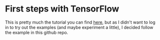 # First steps with TensorFlow
This is pretty much the tutorial you can find [here](https://colab.research.google.com/notebooks/mlcc/first_steps_with_tensor_flow.ipynb?utm_source=mlcc&utm_campaign=colab-external&utm_medium=referral&utm_content=firststeps-colab&hl=de#scrollTo=6TjLjL9IU80G),
but as I didn't want to log in to try out the examples (and maybe experiment a little), I decided follow the example in this github repo.